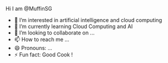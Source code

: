 Hi I am @MuffinSG
- 👀 I’m interested in artificial intelligence and cloud computing
- 🌱 I’m currently learning Cloud Computing and AI
- 💞️ I’m looking to collaborate on ...
- 📫 How to reach me ...
- 😄 Pronouns: ...
- ⚡ Fun fact: Good Cook !

<!---
MuffinSG/MuffinSG is a ✨ special ✨ repository because its `README.md` (this file) appears on your GitHub profile.
You can click the Preview link to take a look at your changes.
--->
